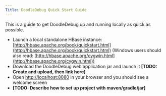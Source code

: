 ```yaml
---
Title: DoodleDebug Quick Start Guide
---
```


This is a guide to get DoodleDebug up and running locally as quick as possible.


-  Launch a local standalone HBase instance: [http://hbase.apache.org/book/quickstart.html](http://hbase.apache.org/book/quickstart.html) (Windows users should also read: [http://hbase.apache.org/cygwin.html](http://hbase.apache.org/cygwin.html))
-  Download the DoodleDebug web application jar and launch it **[TODO: Create and upload, then link here]**
-  Open [http://localhost:8080](http://localhost:8080) in your browser and you should see a welcome screen
-  **[TODO: Describe how to set up project with maven/gradle/jar]**
